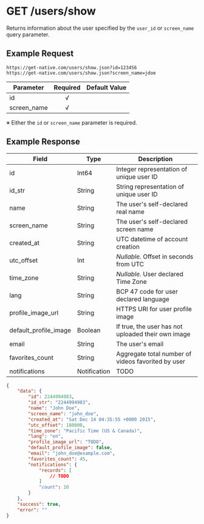 # GET /users/show

Returns information about the user specified by the `user_id` or `screen_name` query parameter.

## Example Request

```
https://get-native.com/users/show.json?id=123456
https://get-native.com/users/show.json?screen_name=jdoe
```

| Parameter   | Required | Default Value |
|-------------|:--------:|---------------|
| id          | √         |               |
| screen_name | √         |               |

※ Either the `id` or `screen_name` parameter is required.

## Example Response

| Field                 | Type         | Description                                        |
|-----------------------|--------------|----------------------------------------------------|
| id                    | Int64        |  Integer representation of unique user ID          |
| id_str                | String       |  String representation of unique user ID           |
| name                  | String       |  The user's self-declared real name                |
| screen_name           | String       |  The user's self-declared screen name              |
| created_at            | String       |  UTC datetime of account creation                  |
| utc_offset            | Int          |  _Nullable._ Offset in seconds from UTC            |
| time_zone             | String       |  _Nullable._ User declared Time Zone               |
| lang                  | String       |  BCP 47 code for user declared language            |
| profile_image_url     | String       |  HTTPS URI for user profile image                  |
| default_profile_image | Boolean      | If true, the user has not uploaded their own image |
| email                 | String       | The user's email                                   |
| favorites_count       | String       | Aggregate total number of videos favorited by user |
| notifications         | Notification | TODO                                               |

```json
{
	"data": {
		"id": 2244994983,
		"id_str": "2244994983",
		"name": "John Doe",
		"screen_name": "john_doe",
		"created_at": "Sat Dec 14 04:35:55 +0000 2015",
		"utc_offset": 180000,
		"time_zone": "Pacific Time (US & Canada)",
		"lang": "en",
		"profile_image_url": "TODO",
		"default_profile_image": false,
		"email": "john_doe@example.com",
		"favorites_count": 45,
		"notifications": {
			"records": [
				// TODO
			]
			"count": 10
		}
	},
	"success": true,
	"error": ""
}
```
